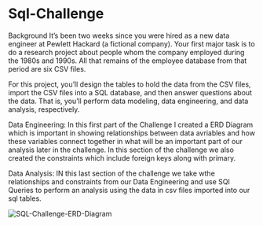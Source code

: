 # Sql-Challenge
Background 
It’s been two weeks since you were hired as a new data engineer at Pewlett Hackard (a fictional company). Your first major task is to do a research project about people whom the company employed during the 1980s and 1990s. All that remains of the employee database from that period are six CSV files.

For this project, you’ll design the tables to hold the data from the CSV files, import the CSV files into a SQL database, and then answer questions about the data. That is, you’ll perform data modeling, data engineering, and data analysis, respectively.


Data Engineering: 
In this first part of the Challenge I created a ERD Diagram which is important in showing relationships between data avriables and how these variables connect together in what will be an important part of our analysis later in the challenge. In this section of the challenge we also created the constraints which include foreign keys along with primary. 

Data Analysis: 
IN this last section of the challenge we take wthe relationships and constraints from our Data Engineering and use SQl Queries to perform an analysis using the data in csv files imported into our sql tables.

![SQL-Challenge-ERD-Diagram](https://github.com/dulsilva/Sql-Challenge/assets/135565997/e8cce91c-ae4e-4f1b-9210-476c41c351ad)
